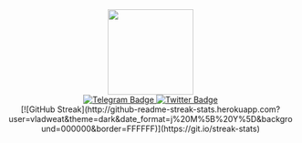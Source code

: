 <div id="header" align="center">
  <img src="https://c.tenor.com/y2JXkY1pXkwAAAAM/cat-computer.gif" width="150"/>
  
  <div id="badges">
  <!-- <a href="your-linkedin-URL">
    <img src="https://img.shields.io/badge/LinkedIn-blue?logo=linkedin&logoColor=white&style=for-the-badge" alt="LinkedIn Badge"/>
  </a> -->
  <a href="https://t.me/vladweat">
    <img src="https://img.shields.io/badge/Telegram-grey?logo=telegram&logoColor=white&style=for-the-badge" alt="Telegram Badge"/>
  </a>
  <a href="https://twitter.com/justweat1">
    <img src="https://img.shields.io/badge/Twitter-blue?logo=twitter&logoColor=white&style=for-the-badge" alt="Twitter Badge"/>
  </a>
  <div align="center">
  <img src="https://komarev.com/ghpvc/?username=vladweat&style=flat-square&color=blue" alt=""/>  
  </div>
    [![GitHub Streak](http://github-readme-streak-stats.herokuapp.com?user=vladweat&theme=dark&date_format=j%20M%5B%20Y%5D&background=000000&border=FFFFFF)](https://git.io/streak-stats)
</div>
</div>


